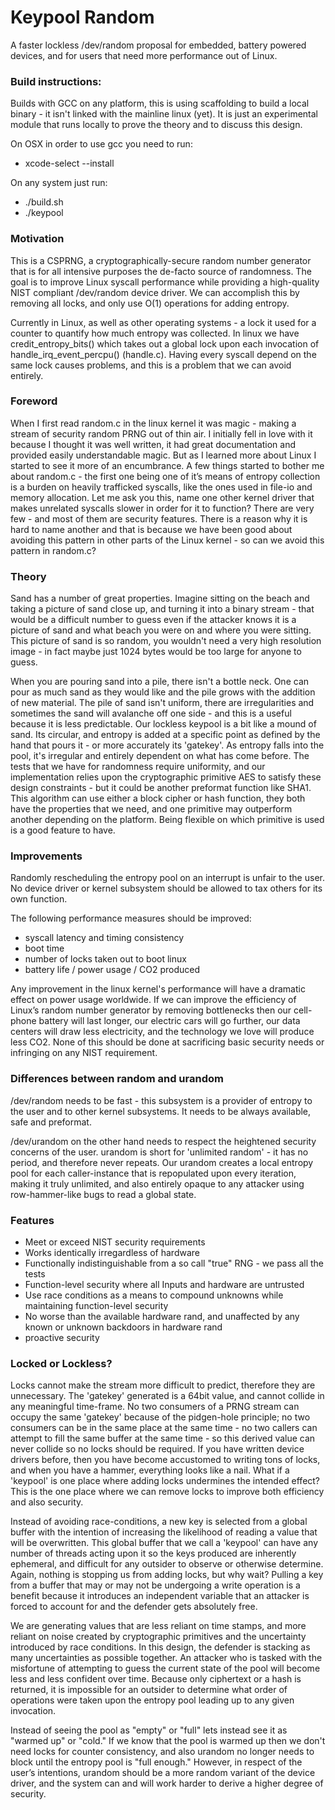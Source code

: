 # Keypool Random
A faster lockless /dev/random proposal for embedded, battery powered devices, and for users that need more performance out of Linux.

### Build instructions:

Builds with GCC on any platform, this is using scaffolding to build a local binary - it isn't linked with the mainline linux (yet).  It is just an experimental module that runs locally to prove the theory and to discuss this design.

On OSX in order to use gcc you need to run:
- xcode-select --install

On any system just run:
- ./build.sh
- ./keypool

### Motivation

This is a CSPRNG, a cryptographically-secure random number generator that is for all intensive purposes the de-facto source of randomness.  The goal is to improve Linux syscall performance while providing a high-quality NIST compliant /dev/random device driver. We can accomplish this by removing all locks, and only use O(1) operations for adding entropy.

Currently in Linux, as well as other operating systems - a lock it used for a counter to quantify how much entropy was collected.  In linux we have credit_entropy_bits() which takes out a global lock upon each invocation of handle_irq_event_percpu() (handle.c).  Having every syscall depend on the same lock causes problems, and this is a problem that we can avoid entirely.

### Foreword

When I first read random.c in the linux kernel it was magic - making a stream of security random PRNG out of thin air.  I initially fell in love with it because I thought it was well written, it had great documentation and provided easily understandable magic. But as I learned more about Linux I started to see it more of an encumbrance.  A few things started to bother me about random.c - the first one being one of it’s means of entropy collection is a burden on heavily trafficked syscalls, like the ones used in file-io and memory allocation.  Let me ask you this, name one other kernel driver that makes unrelated syscalls slower in order for it to function? There are very few - and most of them are security features. There is a reason why it is hard to name another and that is because we have been good about avoiding this pattern in other parts of the Linux kernel - so can we avoid this pattern in random.c?

### Theory

Sand has a number of great properties. Imagine sitting on the beach and taking a picture of sand close up, and turning it into a binary stream - that would be a difficult number to guess even if the attacker knows it is a picture of sand and what beach you were on and where you were sitting.  This picture of sand is so random, you wouldn't need a very high resolution image - in fact maybe just 1024 bytes would be too large for anyone to guess.

When you are pouring sand into a pile, there isn't a bottle neck.  One can pour as much sand as they would like and the pile grows with the addition of new material. The pile of sand isn't uniform, there are irregularities and sometimes the sand will avalanche off one side - and this is a useful because it is less predictable.  Our lockless keypool is a bit like a mound of sand.  Its circular, and entropy is added at a specific point as defined by the hand that pours it - or more accurately its 'gatekey'.  As entropy falls into the pool, it's irregular and entirely dependent on what has come before.  The tests that we have for randomness require uniformity, and our implementation relies upon the cryptographic primitive AES to satisfy these design constraints - but it could be another preformat function like SHA1.  This algorithm can use either a block cipher or hash function, they both have the properties that we need, and one primitive may outperform another depending on the platform. Being flexible on which primitive is used is a good feature to have.


### Improvements 
Randomly rescheduling the entropy pool on an interrupt is unfair to the user.  No device driver or kernel subsystem should be allowed to tax others for its own function. 

The following performance measures should be improved:

 - syscall latency and timing consistency 
 - boot time
 - number of locks taken out to boot linux
 - battery life / power usage / CO2 produced

Any improvement in the linux kernel's performance will have a dramatic effect on power usage worldwide.  If we can improve the efficiency of Linux’s random number generator by removing bottlenecks then our cell-phone battery will last longer, our electric cars will go further, our data centers will draw less electricity, and the technology we love will produce less CO2.   None of this should be done at sacrificing basic security needs or infringing on any NIST requirement.

### Differences between random and urandom

/dev/random needs to be fast - this subsystem is a provider of entropy to the user and to other kernel subsystems. It needs to be always available, safe and preformat.

/dev/urandom on the other hand needs to respect the heightened security concerns of the user. urandom is short for 'unlimited random' - it has no period, and therefore never repeats. Our urandom creates a local entropy pool for each caller-instance that is repopulated upon every iteration, making it truly unlimited, and also entirely opaque to any attacker using row-hammer-like bugs to read a global state.

### Features
 - Meet or exceed NIST security requirements
 - Works identically irregardless of hardware
 - Functionally indistinguishable from a so call "true" RNG - we pass all the tests
 - Function-level security where all Inputs and hardware are untrusted
 - Use race conditions as a means to compound unknowns while maintaining function-level security
 - No worse than the available hardware rand, and unaffected by any known or unknown backdoors in hardware rand 
 - proactive security 

### Locked or Lockless?

Locks cannot make the stream more difficult to predict, therefore they are unnecessary.  The 'gatekey' generated is a 64bit value, and cannot collide in any meaningful time-frame.  No two consumers of a PRNG stream can occupy the same 'gatekey' because of the pidgen-hole principle; no two consumers can be in the same place at the same time - no two callers can attempt to fill the same buffer at the same time - so this derived value can never collide so no locks should be required.  If you have written device drivers before, then you have become accustomed to writing tons of locks, and when you have a hammer, everything looks like a nail.  What if a 'keypool' is one place where adding locks undermines the intended effect?  This is the one place where we can remove locks to improve both efficiency and also security.

Instead of avoiding race-conditions, a new key is selected from a global buffer with the intention of increasing the likelihood of reading a value that will be overwritten.  This global buffer that we call a 'keypool' can have any number of threads acting upon it so the keys produced are inherently ephemeral, and difficult for any outsider to  observe or otherwise determine.  Again, nothing is stopping us from adding locks, but why wait? Pulling a key from a buffer that may or may not be undergoing a write operation is a benefit because it introduces an independent variable that an attacker is forced to account for and the defender gets absolutely free.

We are generating values that are less reliant on time stamps, and more reliant on noise created by cryptographic primitives and the uncertainty introduced by race conditions. In this design, the defender is stacking as many uncertainties as possible together.  An attacker who is tasked with the misfortune of attempting to guess the current state of the pool will become less and less confident over time.  Because only ciphertext or a hash is returned, it is impossible for an outsider to determine what order of operations were taken upon the entropy pool leading up to any given invocation.

Instead of seeing the pool as "empty" or "full" lets instead see it as "warmed up" or "cold."  If we know that the pool is warmed up then we don't need locks for counter consistency, and also urandom no longer needs to block until the entropy pool is "full enough."  However, in respect of the user’s intentions,  urandom should be a more random variant of the device driver, and the system can and will work harder to derive a higher degree of security.
